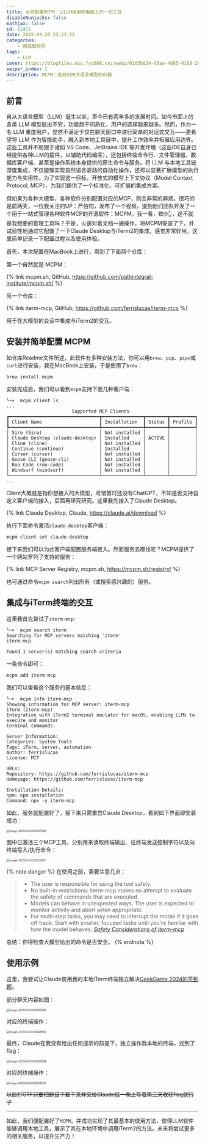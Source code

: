 ```yaml
---
title: 从零配置MCPM：让LLM调用你电脑上的一切工具
disableNunjucks: false
mathjax: false
id: 12471
date: 2025-04-20 22:23:53
categories:
    - 瞎捣鼓经历
tags:
    - LLM
cover: https://blogfiles.oss.fyz666.xyz/webp/0105b834-95aa-4865-9188-29b1e008a929.webp
swiper_index: 1
description: MCPM：高效利用大语言模型的利器
---
```


## 前言

自从大语言模型（LLM）诞生以来，至今已有两年多的发展时间。如今市面上的各类 LLM 模型层出不穷，功能趋于同质化，用户的选择越来越多。然而，作为一名 LLM 重度用户，显然不满足于仅在聊天窗口中进行简单的对话式交互——更希望将 LLM 作为智能助手，融入到本地工具链中，提升工作效率并拓展应用边界。这些工具并不局限于诸如 VS Code、JetBrains IDE 等开发环境（这些IDE自身已经提供各种LLM的插件，以辅助代码编写），还包括终端命令行、文件管理器、数据库客户端、甚至是操作系统本身提供的原生命令与服务。将 LLM 与本地工具链深度集成，不仅能够实现自然语言驱动的自动化操作，还可以显著扩展模型的执行能力与实用性。为了实现这一目标，开放式的模型上下文协议（Model Context Protocol, MCP），为我们提供了一个标准化、可扩展的集成方案。

但如果为各种大模型、各种软件分别配置对应的MCP，则会非常的麻烦。很巧的是前两天，一位我关注的UP：严伯钧，发布了一个视频，提到他们团队开发了一个用于一站式管理各种软件MCP的开源软件：MCPM，我一看，欸🤓👆，这不就是我想要的管理工具吗？于是，火速对着文档一通操作，将MCPM安装了下，并试验性地通过它配置了一下Claude Desktop与iTerm2的集成，感觉非常好用，这里简单记录一下配置过程以及使用体验。

首先，本次配置在MacBook上进行，用到了下面两个仓库：

第一个自然就是 MCPM：

{% link mcpm.sh, GitHub, https://github.com/pathintegral-institute/mcpm.sh/ %}

另一个仓库：

{% link iterm-mcp, GitHub, https://github.com/ferrislucas/iterm-mcp %}

用于在大模型的会话中集成与iTerm2的交互。

## 安装并简单配置 MCPM

如仓库Readme文件所述，此软件有多种安装方法，你可以用`brew`、`pip`、`pipx`或`curl`进行安装，我在MacBook上安装，于是使用了`brew`：

```shell
brew install mcpm
```


安装完成后，我们可以看到`mcpm`支持下面几种客户端：

```shell
╰─➤  mcpm client ls
...
                        Supported MCP Clients
┏━━━━━━━━━━━━━━━━━━━━━━━━━━━━━━━━━┳━━━━━━━━━━━━━━━┳━━━━━━━━┳━━━━━━━━━┓
┃ Client Name                     ┃ Installation  ┃ Status ┃ Profile ┃
┡━━━━━━━━━━━━━━━━━━━━━━━━━━━━━━━━━╇━━━━━━━━━━━━━━━╇━━━━━━━━╇━━━━━━━━━┩
│ 5ire (5ire)                     │ Not installed │        │         │
│ Claude Desktop (claude-desktop) │ Installed     │ ACTIVE │         │
│ Cline (cline)                   │ Not installed │        │         │
│ Continue (continue)             │ Installed     │        │         │
│ Cursor (cursor)                 │ Not installed │        │         │
│ Goose CLI (goose-cli)           │ Not installed │        │         │
│ Roo Code (roo-code)             │ Not installed │        │         │
│ Windsurf (windsurf)             │ Not installed │        │         │
└─────────────────────────────────┴───────────────┴────────┴─────────┘
...
```

Client大概就是指你想接入的大模型，可惜暂时还没有ChatGPT，不知是否支持自定义客户端的接入，后面再研究研究。这里我先接入了Claude Desktop。

{% link Claude Desktop, Claude, https://claude.ai/download %}

执行下面命令激活`claude-desktop`客户端：

```shell
mcpm client set claude-desktop
```

接下来我们可以为此客户端配置服务端接入。然而服务去哪找呢？MCPM提供了一个网站罗列了支持的服务：

{% link MCP Server Registry, mcpm.sh, https://mcpm.sh/registry/ %}

也可通过命令`mcpm search`列出所有（或搜索感兴趣的）服务。

## 集成与iTerm终端的交互

这里我首先尝试了`iterm-mcp`:

```shell
╰─➤  mcpm search iterm
Searching for MCP servers matching 'iterm'
iterm-mcp

Found 1 server(s) matching search criteria
```

一条命令即可：

```shell
mcpm add iterm-mcp
```

我们可以查看这个服务的基本信息：

```shell
╰─➤  mcpm info iterm-mcp
Showing information for MCP server: iterm-mcp
iTerm (iterm-mcp)
Integration with iTerm2 terminal emulator for macOS, enabling LLMs to execute and monitor
terminal commands.

Server Information:
Categories: System Tools
Tags: iTerm, server, automation
Author: ferrislucas
License: MIT

URLs:
Repository: https://github.com/ferrislucas/iterm-mcp
Homepage: https://github.com/ferrislucas/iterm-mcp

Installation Details:
npm: npm installation
Command: npx -y iterm-mcp
```

如此，服务就配置好了，接下来只需重启Claude Desktop，看到如下界面即安装成功：

<img src="https://blogfiles.oss.fyz666.xyz/png/af0d82a3-edd5-496d-a45a-d8e05e60a1f7.png" alt="image-20250420232247306" style="zoom:50%;" />

图中已激活三个MCP工具，分别用来读取终端输出、往终端发送控制字符以及向终端写入/执行命令：

<img src="https://blogfiles.oss.fyz666.xyz/png/eb03cea5-aae3-41de-ab0a-0e7a748b354b.png" alt="image-20250420232321547" style="zoom:50%;" />

{% note danger %}
在使用之前，需要注意几点：
> - The user is responsible for using the tool safely.
> - No built-in restrictions: iterm-mcp makes no attempt to evaluate the safety of commands that are executed.
> - Models can behave in unexpected ways. The user is expected to monitor activity and abort when appropriate.
> - For multi-step tasks, you may need to interrupt the model if it goes off track. Start with smaller, focused tasks until you're familiar with how the model behaves.
> <cite><a href="https://github.com/ferrislucas/iterm-mcp?tab=readme-ov-file#safety-considerations">Safety Considerations of iterm-mcp</a></cite>

总结：你得检查大模型给出的命令是否安全。
{% endnote %}

## 使用示例

这里，我尝试让Claude使用我的本地iTerm终端独立解决[GeekGame 2024的签到题](https://github.com/PKU-GeekGame/geekgame-4th/tree/master/official_writeup/tutorial-signin)。

部分聊天内容如图：

<img src="https://blogfiles.oss.fyz666.xyz/png/ef5f1a3b-f419-436f-b827-9022838859e8.png" alt="image-20250420235343383" style="zoom:50%;" />

对应的终端操作：

<img src="https://blogfiles.oss.fyz666.xyz/png/dab2c403-f96e-4878-b10e-f92aa27b3898.png" alt="image-20250420235448952" style="zoom:50%;" />

最终，Claude在我没有给出任何提示的前提下，独立操作我本地的终端，找到了flag：

<img src="https://blogfiles.oss.fyz666.xyz/png/ffe24038-a3b2-4b9b-b087-cd11ffab1c6d.png" alt="image-20250420235530069" style="zoom:50%;" />

对应的终端操作：

<img src="https://blogfiles.oss.fyz666.xyz/png/c7df279f-01cc-4ec3-8495-530f6723d60d.png" alt="image-20250420235632533" style="zoom:50%;" />

~~以后打CTF只要把题目下载下来并交给Claude挂一晚上等着第二天收获flag就行了~~

---

如此，我们便配置好了`MCPM`，并成功实现了其最基本的使用方法，使得LLM软件能够调用本地工具，展示了其在本地环境中调用iTerm2的方法。未来将尝试更多的相关服务，以提升生产力！